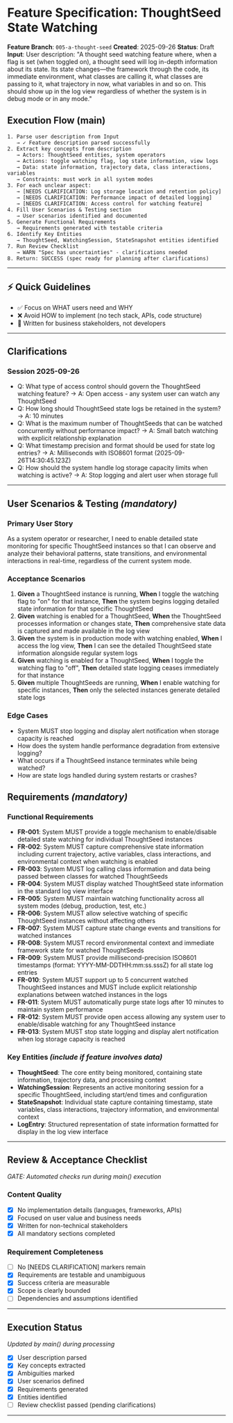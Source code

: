 # Feature Specification: ThoughtSeed State Watching

**Feature Branch**: `005-a-thought-seed`
**Created**: 2025-09-26
**Status**: Draft
**Input**: User description: "A thought seed watching feature where, when a flag is set (when toggled on), a thought seed will log in-depth information about its state. Its state changes—the framework through the code, its immediate environment, what classes are calling it, what classes are passing to it, what trajectory in now, what variables in and so on. This should show up in the log view regardless of whether the system is in debug mode or in any mode."

## Execution Flow (main)
```
1. Parse user description from Input
   → ✓ Feature description parsed successfully
2. Extract key concepts from description
   → Actors: ThoughtSeed entities, system operators
   → Actions: toggle watching flag, log state information, view logs
   → Data: state information, trajectory data, class interactions, variables
   → Constraints: must work in all system modes
3. For each unclear aspect:
   → [NEEDS CLARIFICATION: Log storage location and retention policy]
   → [NEEDS CLARIFICATION: Performance impact of detailed logging]
   → [NEEDS CLARIFICATION: Access control for watching feature]
4. Fill User Scenarios & Testing section
   → User scenarios identified and documented
5. Generate Functional Requirements
   → Requirements generated with testable criteria
6. Identify Key Entities
   → ThoughtSeed, WatchingSession, StateSnapshot entities identified
7. Run Review Checklist
   → WARN "Spec has uncertainties" - clarifications needed
8. Return: SUCCESS (spec ready for planning after clarifications)
```

---

## ⚡ Quick Guidelines
- ✅ Focus on WHAT users need and WHY
- ❌ Avoid HOW to implement (no tech stack, APIs, code structure)
- 👥 Written for business stakeholders, not developers

---

## Clarifications

### Session 2025-09-26
- Q: What type of access control should govern the ThoughtSeed watching feature? → A: Open access - any system user can watch any ThoughtSeed
- Q: How long should ThoughtSeed state logs be retained in the system? → A: 10 minutes
- Q: What is the maximum number of ThoughtSeeds that can be watched concurrently without performance impact? → A: Small batch watching with explicit relationship explanation
- Q: What timestamp precision and format should be used for state log entries? → A: Milliseconds with ISO8601 format (2025-09-26T14:30:45.123Z)
- Q: How should the system handle log storage capacity limits when watching is active? → A: Stop logging and alert user when storage full

---

## User Scenarios & Testing *(mandatory)*

### Primary User Story
As a system operator or researcher, I need to enable detailed state monitoring for specific ThoughtSeed instances so that I can observe and analyze their behavioral patterns, state transitions, and environmental interactions in real-time, regardless of the current system mode.

### Acceptance Scenarios
1. **Given** a ThoughtSeed instance is running, **When** I toggle the watching flag to "on" for that instance, **Then** the system begins logging detailed state information for that specific ThoughtSeed
2. **Given** watching is enabled for a ThoughtSeed, **When** the ThoughtSeed processes information or changes state, **Then** comprehensive state data is captured and made available in the log view
3. **Given** the system is in production mode with watching enabled, **When** I access the log view, **Then** I can see the detailed ThoughtSeed state information alongside regular system logs
4. **Given** watching is enabled for a ThoughtSeed, **When** I toggle the watching flag to "off", **Then** detailed state logging ceases immediately for that instance
5. **Given** multiple ThoughtSeeds are running, **When** I enable watching for specific instances, **Then** only the selected instances generate detailed state logs

### Edge Cases
- System MUST stop logging and display alert notification when storage capacity is reached
- How does the system handle performance degradation from extensive logging?
- What occurs if a ThoughtSeed instance terminates while being watched?
- How are state logs handled during system restarts or crashes?

## Requirements *(mandatory)*

### Functional Requirements
- **FR-001**: System MUST provide a toggle mechanism to enable/disable detailed state watching for individual ThoughtSeed instances
- **FR-002**: System MUST capture comprehensive state information including current trajectory, active variables, class interactions, and environmental context when watching is enabled
- **FR-003**: System MUST log calling class information and data being passed between classes for watched ThoughtSeeds
- **FR-004**: System MUST display watched ThoughtSeed state information in the standard log view interface
- **FR-005**: System MUST maintain watching functionality across all system modes (debug, production, test, etc.)
- **FR-006**: System MUST allow selective watching of specific ThoughtSeed instances without affecting others
- **FR-007**: System MUST capture state change events and transitions for watched instances
- **FR-008**: System MUST record environmental context and immediate framework state for watched ThoughtSeeds
- **FR-009**: System MUST provide millisecond-precision ISO8601 timestamps (format: YYYY-MM-DDTHH:mm:ss.sssZ) for all state log entries
- **FR-010**: System MUST support up to 5 concurrent watched ThoughtSeed instances and MUST include explicit relationship explanations between watched instances in the logs
- **FR-011**: System MUST automatically purge state logs after 10 minutes to maintain system performance
- **FR-012**: System MUST provide open access allowing any system user to enable/disable watching for any ThoughtSeed instance
- **FR-013**: System MUST stop state logging and display alert notification when log storage capacity is reached

### Key Entities *(include if feature involves data)*
- **ThoughtSeed**: The core entity being monitored, containing state information, trajectory data, and processing context
- **WatchingSession**: Represents an active monitoring session for a specific ThoughtSeed, including start/end times and configuration
- **StateSnapshot**: Individual state capture containing timestamp, state variables, class interactions, trajectory information, and environmental context
- **LogEntry**: Structured representation of state information formatted for display in the log view interface

---

## Review & Acceptance Checklist
*GATE: Automated checks run during main() execution*

### Content Quality
- [x] No implementation details (languages, frameworks, APIs)
- [x] Focused on user value and business needs
- [x] Written for non-technical stakeholders
- [x] All mandatory sections completed

### Requirement Completeness
- [ ] No [NEEDS CLARIFICATION] markers remain
- [x] Requirements are testable and unambiguous
- [x] Success criteria are measurable
- [x] Scope is clearly bounded
- [ ] Dependencies and assumptions identified

---

## Execution Status
*Updated by main() during processing*

- [x] User description parsed
- [x] Key concepts extracted
- [x] Ambiguities marked
- [x] User scenarios defined
- [x] Requirements generated
- [x] Entities identified
- [ ] Review checklist passed (pending clarifications)

---